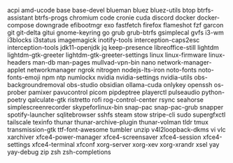 acpi
amd-ucode
base
base-devel
blueman
bluez
bluez-utils
btop
btrfs-assistant
btrfs-progs
chromium
code
cronie
cuda
discord
docker
docker-compose
downgrade
efibootmgr
exo
fastfetch
firefox
flameshot
fzf
garcon
git
git-delta
gitui
gnome-keyring
go
grub
grub-btrfs
gsimplecal
gvfs
i3-wm
i3blocks
i3status
imagemagick
inotify-tools
interception-caps2esc
interception-tools
jdk11-openjdk
jq
keep-presence
libreoffice-still
lightdm
lightdm-gtk-greeter
lightdm-gtk-greeter-settings
linux
linux-firmware
linux-headers
man-db
man-pages
mullvad-vpn-bin
nano
network-manager-applet
networkmanager
ngrok
nitrogen
nodejs-lts-iron
noto-fonts
noto-fonts-emoji
npm
ntp
numlockx
nvidia
nvidia-settings
nvidia-utils
obs-backgroundremoval
obs-studio
obsidian
ollama-cuda
onlykey
openssh
os-prober
pamixer
pavucontrol
picom
pipdeptree
playerctl
pulseaudio
python-poetry
qalculate-gtk
ristretto
rofi
rog-control-center
rsync
seahorse
simplescreenrecorder
skypeforlinux-bin
snap-pac
snap-pac-grub
snapper
spotify-launcher
sqlitebrowser
sshfs
steam
stow
stripe-cli
sudo
supergfxctl
tailscale
texinfo
thunar
thunar-archive-plugin
thunar-volman
tldr
tmux
transmission-gtk
ttf-font-awesome
tumbler
unzip
v4l2loopback-dkms
vi
vlc
xarchiver
xfce4-power-manager
xfce4-screensaver
xfce4-session
xfce4-settings
xfce4-terminal
xfconf
xorg-server
xorg-xev
xorg-xrandr
xsel
yay
yay-debug
zip
zsh
zsh-completions
